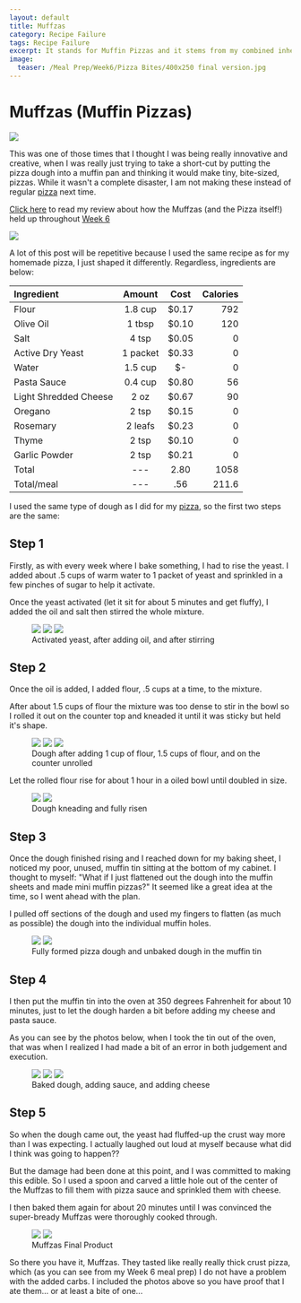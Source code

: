```yaml
---
layout: default
title: Muffzas
category: Recipe Failure
tags: Recipe Failure
excerpt: It stands for Muffin Pizzas and it stems from my combined inherent laziness and cockiness. 
image:
  teaser: /Meal Prep/Week6/Pizza Bites/400x250 final version.jpg
---
```


# Muffzas (Muffin Pizzas)
<img src="{{ site.url }}/images/Meal Prep/Week6/Pizza/Final Product.jpg">

This was one of those times that I thought I was being really innovative and creative, when I was really just trying to take a short-cut by putting the pizza dough into a muffin pan and thinking it would make tiny, bite-sized, pizzas. While it wasn't a complete disaster, I am not making these instead of regular [pizza](http://underwriteyourlife.com/recipe/Pizza/) next time. 

[Click here](http://underwriteyourlife.com/comingsoon/) to read my review about how the Muffzas (and the Pizza itself!) held up throughout [Week 6](http://underwriteyourlife.com/meal%20prep/Week6/)

<img src="{{ site.url }}/images/Meal Prep/Week6/Pizza/0 Ingredients.jpg">

A lot of this post will be repetitive because I used the same recipe as for my homemade pizza, I just shaped it differently. Regardless, ingredients are below:

**Ingredient** | **Amount** | **Cost** |   **Calories**
|:------------- |:-------------:| :-----:|   -----:|
Flour|	1.8	cup|	 $0.17 	|792
Olive Oil|	1	tbsp|	 $0.10 |	120
Salt|	4	tsp	| $0.05 |	0
Active Dry Yeast|	1	packet	| $0.33 |	0
Water|	1.5	cup|	 $-  | 	0
Pasta Sauce|	0.4	cup	| $0.80 |	56
Light Shredded Cheese	|2	oz	| $0.67 |	90
Oregano|	2	tsp	| $0.15 |	0
Rosemary|	2	leafs| $0.23 |	0
Thyme	|2	tsp	| $0.10 |	0
Garlic Powder	|2	tsp	| $0.21 |	0
Total | --- |2.80 |1058
Total/meal| --- |  .56| 211.6

I used the same type of dough as I did for my [pizza](http://underwriteyourlife.com/recipe/Pizza/), so the first two steps are the same: 
<h2> Step 1 </h2>

Firstly, as with every week where I bake something, I had to rise the yeast. I added about .5 cups of warm water to 1 packet of yeast and sprinkled in a few pinches of sugar to help it activate. 

Once the yeast activated (let it sit for about 5 minutes and get fluffy), I added the oil and salt then stirred the whole mixture. 
<figure class="third">
  <img src="{{ site.url }}/images/Meal Prep/Week6/Pizza/1 Active Yeast.jpg">
  <img src="{{ site.url }}/images/Meal Prep/Week6/Pizza/2 Added Oil.jpg">
  <img src="{{ site.url }}/images/Meal Prep/Week6/Pizza/3 Stirred Oil.jpg">
	<figcaption> Activated yeast, after adding oil, and after stirring </figcaption>
</figure>

<h2> Step 2 </h2>

Once the oil is added, I added flour, .5 cups at a time, to the mixture. 

After about 1.5 cups of flour the mixture was too dense to stir in the bowl so I rolled it out on the counter top and kneaded it until it was sticky but held it's shape. 

<figure class="third">
  <img src="{{ site.url }}/images/Meal Prep/Week6/Pizza/4 one cup flour.jpg">
  <img src="{{ site.url }}/images/Meal Prep/Week6/Pizza/5 one and a half cups flour.jpg">
  <img src="{{ site.url }}/images/Meal Prep/Week6/Pizza/Webp.net-resizeimage.jpg">
	<figcaption> Dough after adding 1 cup of flour, 1.5 cups of flour, and on the counter unrolled </figcaption>
</figure>

Let the rolled flour rise for about 1 hour in a oiled bowl until doubled in size. 

<figure class="half">
  <img src="{{ site.url }}/images/Meal Prep/Week6/Pizza/6 Rolled.jpg">
  <img src="{{ site.url }}/images/Meal Prep/Week6/Pizza/7 Risen.jpg">
	<figcaption> Dough kneading and fully risen </figcaption>
</figure>

<h2> Step 3 </h2>

Once the dough finished rising and I reached down for my baking sheet, I noticed my poor, unused, muffin tin sitting at the bottom of my cabinet. I thought to myself: "What if I just flattened out the dough into the muffin sheets and made mini muffin pizzas?" It seemed like a great idea at the time, so I went ahead with the plan. 

I pulled off sections of the dough and used my fingers to flatten (as much as possible) the dough into the individual muffin holes.

<figure class="half">
  <img src="{{ site.url }}/images/Meal Prep/Week6/Pizza Bites/1 Pizza Dough.jpg">
  <img src="{{ site.url }}/images/Meal Prep/Week6/Pizza Bites/2 Unbaked Dough.jpg">
	<figcaption> Fully formed pizza dough and unbaked dough in the muffin tin</figcaption>
</figure>

<h2> Step 4 </h2>

I then put the muffin tin into the oven at 350 degrees Fahrenheit for about 10 minutes, just to let the dough harden a bit before adding my cheese and pasta sauce. 

As you can see by the photos below, when I took the tin out of the oven, that was when I realized I had made a bit of an error in both judgement and execution. 

<figure class="third">
  <img src="{{ site.url }}/images/Meal Prep/Week6/Pizza Bites/3 Dough Baked.jpg">
  <img src="{{ site.url }}/images/Meal Prep/Week6/Pizza Bites/4 Added Sauce.jpg">
  <img src="{{ site.url }}/images/Meal Prep/Week6/Pizza Bites/5 Unbaked From Above.jpg">
	<figcaption> Baked dough, adding sauce, and adding cheese </figcaption>
</figure>

<h2> Step 5 </h2>

So when the dough came out, the yeast had fluffed-up the crust way more than I was expecting. I actually laughed out loud at myself because what did I think was going to happen??

But the damage had been done at this point, and I was committed to making this edible. So I used a spoon and carved a little hole out of the center of the Muffzas to fill them with pizza sauce and sprinkled them with cheese. 

I then baked them again for about 20 minutes until I was convinced the super-bready Muffzas were thoroughly cooked through. 

<figure class="half">
  <img src="{{ site.url }}/images/Meal Prep/Week6/Pizza Bites/8 Final in Tray.jpg">
  <img src="{{ site.url }}/images/Meal Prep/Week6/Pizza Bites/7 Final Bitten.jpg">
	<figcaption> Muffzas Final Product </figcaption>
</figure>

So there you have it, Muffzas. They tasted like really really thick crust pizza, which (as you can see from my Week 6 meal prep) I do not have a problem with the added carbs. I included the photos above so you have proof that I ate them... or at least a bite of one...

